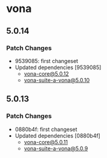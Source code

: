 # vona

## 5.0.14

### Patch Changes

- 9539085: first changeset
- Updated dependencies [9539085]
  - vona-core@5.0.12
  - vona-suite-a-vona@5.0.10

## 5.0.13

### Patch Changes

- 0880b4f: first changeset
- Updated dependencies [0880b4f]
  - vona-core@5.0.11
  - vona-suite-a-vona@5.0.9
